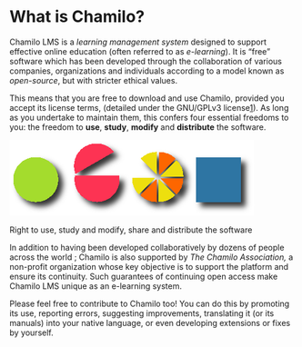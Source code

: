 # What is Chamilo?

Chamilo LMS is a _learning management system_ designed to support effective online education \(often referred to as _e-learning_\). It is “free” software which has been developed through the collaboration of various companies, organizations and individuals according to a model known as _open-source_, but with stricter ethical values.

This means that you are free to download and use Chamilo, provided you accept its license terms, \(detailed under the GNU/GPLv3 license[1](http://www.gnu.org/licenses/quick-guide-gplv3.html)\). As long as you undertake to maintain them, this confers four essential freedoms to you: the freedom to **use**, **study**, **modify** and **distribute** the software.

![](../../.gitbook/assets/images268%20%288%29.png)

Right to use, study and modify, share and distribute the software

In addition to having been developed collaboratively by dozens of people across the world ; Chamilo is also supported by _The Chamilo Association,_ a non-profit organization whose key objective is to support the platform and ensure its continuity. Such guarantees of continuing open access make Chamilo LMS unique as an e-learning system.

Please feel free to contribute to Chamilo too! You can do this by promoting its use, reporting errors, suggesting improvements, translating it \(or its manuals\) into your native language, or even developing extensions or fixes by yourself.

